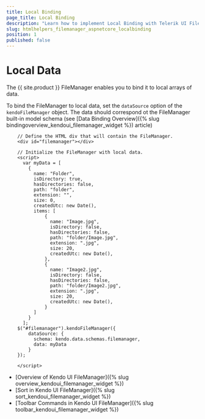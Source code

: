 ```yaml
---
title: Local Binding
page_title: Local Binding
description: "Learn how to implement Local Binding with Telerik UI FileManager component for {{ site.framework }}."
slug: htmlhelpers_filemanager_aspnetcore_localbinding
position: 1
published: false
---
```


# Local Data 

The {{ site.product }} FileManager enables you to bind it to local arrays of data.


To bind the FileManager to local data, set the `dataSource` option of the `kendoFileManager` object. The data should correspond ot the FileManager built-in model schema (see [Data Binding Overview]({% slug bindingoverview_kendoui_filemanager_widget %}) article)

```dojo
    // Define the HTML div that will contain the FileManager.
    <div id="filemanager"></div>

    // Initialize the FileManager with local data.
    <script>
      var myData = [
        {
          name: "Folder",
          isDirectory: true,
          hasDirectories: false,
          path: "folder",
          extension: "",
          size: 0,
          createdUtc: new Date(),
          items: [
              {
                name: "Image.jpg",
                isDirectory: false,
                hasDirectories: false,
                path: "folder/Image.jpg",
                extension: ".jpg",
                size: 20,
                createdUtc: new Date(),
              },
              {
                name: "Image2.jpg",
                isDirectory: false,
                hasDirectories: false,
                path: "folder/Image2.jpg",
                extension: ".jpg", 
                size: 20,
                createdUtc: new Date(),
              }
          ]        
        }
      ];
    $("#filemanager").kendoFileManager({               
        dataSource: {
          schema: kendo.data.schemas.filemanager,
          data: myData
        }
    });     

    </script>
```

* [Overview of Kendo UI FileManager]({% slug overview_kendoui_filemanager_widget %})
* [Sort in Kendo UI FileManager]({% slug sort_kendoui_filemanager_widget %})
* [Toolbar Commands in Kendo UI FileManager]({% slug toolbar_kendoui_filemanager_widget %})
